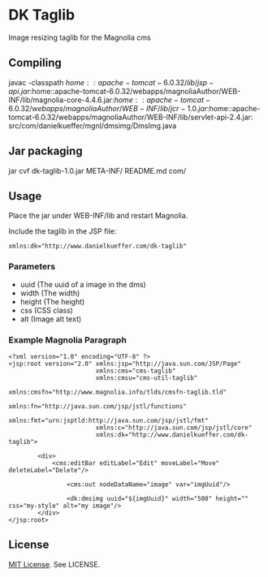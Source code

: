 # DK Taglib

Image resizing taglib for the Magnolia cms

## Compiling

javac -classpath $home::apache-tomcat-6.0.32/lib/jsp-api.jar:$home::apache-tomcat-6.0.32/webapps/magnoliaAuthor/WEB-INF/lib/magnolia-core-4.4.6.jar:$home::apache-tomcat-6.0.32/webapps/magnoliaAuthor/WEB-INF/lib/jcr-1.0.jar:$home::apache-tomcat-6.0.32/webapps/magnoliaAuthor/WEB-INF/lib/servlet-api-2.4.jar: src/com/danielkueffer/mgnl/dmsimg/DmsImg.java

## Jar packaging

jar cvf dk-taglib-1.0.jar META-INF/ README.md com/

## Usage

Place the jar under WEB-INF/lib and restart Magnolia.

Include the taglib in the JSP file:

	xmlns:dk="http://www.danielkueffer.com/dk-taglib"

### Parameters

* uuid (The uuid of a image in the dms)
* width (The width)
* height (The height)
* css (CSS class)
* alt (Image alt text)

### Example Magnolia Paragraph

	<?xml version="1.0" encoding="UTF-8" ?>
	<jsp:root version="2.0" xmlns:jsp="http://java.sun.com/JSP/Page" 
							xmlns:cms="cms-taglib"
							xmlns:cmsu="cms-util-taglib"
							xmlns:cmsfn="http://www.magnolia.info/tlds/cmsfn-taglib.tld"
							xmlns:fn="http://java.sun.com/jsp/jstl/functions"
							xmlns:fmt="urn:jsptld:http://java.sun.com/jsp/jstl/fmt" 
							xmlns:c="http://java.sun.com/jsp/jstl/core"
							xmlns:dk="http://www.danielkueffer.com/dk-taglib">
	
			<div>
				<cms:editBar editLabel="Edit" moveLabel="Move" deleteLabel="Delete"/>
	
					<cms:out nodeDataName="image" var="imgUuid"/>
	
					<dk:dmsimg uuid="${imgUuid}" width="500" height="" css="my-style" alt="my image"/>
			</div>
	</jsp:root>
	
## License

[MIT License](http://www.opensource.org/licenses/mit-license.php). See LICENSE.